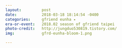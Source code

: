 ```yaml
---
layout:         post
date:           2018-03-18 18:14:54 -0400
categories:     gfriend eunha ⭑
era-or-event:   2018.02 season of gfriend taipei
photo-credit:   http://jungduo530819.tistory.com/
img:            gfrd-eunha-bloom-1.png

---
```


